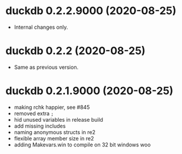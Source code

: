 # duckdb 0.2.2.9000 (2020-08-25)

- Internal changes only.


# duckdb 0.2.2 (2020-08-25)

- Same as previous version.


# duckdb 0.2.1.9000 (2020-08-25)

* making rchk happier, see #845
* removed extra `;`
* hid unused variables in release build
* add missing includes
* naming anonymous structs in re2
* flexible array member size in re2
* adding Makevars.win to compile on 32 bit windows woo


